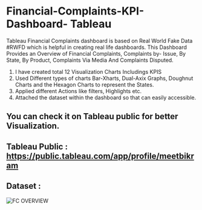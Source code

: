 # Financial-Complaints-KPI-Dashboard- Tableau 
Tableau Financial Complaints dashboard is based on Real World Fake Data #RWFD which is helpful in creating real life dashboards.
This Dashboard Provides an Overview of Financial Complaints, Complaints by- Issue, By State, By Product, Complaints Via Media And 
Complaints Disputed.

1. I have created total 12 Visualization Charts Includings KPIS
2. Used Different types of charts Bar-Xharts, Dual-Axix Graphs, Doughnut Charts and the Hexagon Charts to represent the States.
4. Applied different Actions like filters, Highlights etc.
3. Attached the dataset within the dashboard so that can easily accessible.

## You can check it on Tableau public for better Visualization.
## Tableau Public : https://public.tableau.com/app/profile/meetbikram
## Dataset : 

![FC OVERVIEW](https://user-images.githubusercontent.com/41924501/206487187-26e3c121-1ef0-49db-bc01-f261ee172f66.png)



